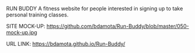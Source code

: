 RUN BUDDY 
A fitness website for people interested in signing up to take personal training classes.

SITE MOCK-UP: 
https://github.com/bdamota/Run-Buddy/blob/master/050-mock-up.jpg

URL LINK:
https://bdamota.github.io/Run-Buddy/




